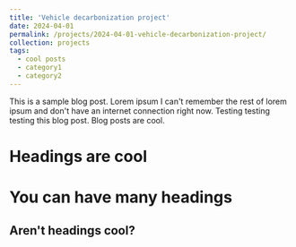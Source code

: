```yaml
---
title: 'Vehicle decarbonization project'
date: 2024-04-01
permalink: /projects/2024-04-01-vehicle-decarbonization-project/
collection: projects
tags:
  - cool posts
  - category1
  - category2
---
```


This is a sample blog post. Lorem ipsum I can't remember the rest of lorem ipsum and don't have an internet connection right now. Testing testing testing this blog post. Blog posts are cool.

Headings are cool
======

You can have many headings
======

Aren't headings cool?
------